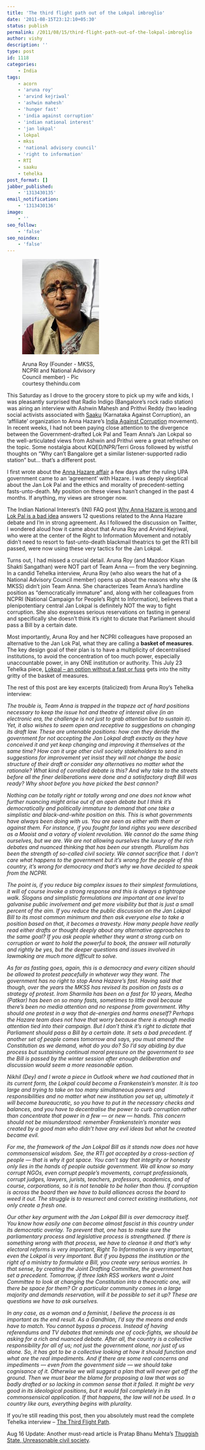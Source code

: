 ```yaml
---
title: 'The third flight path out of the Lokpal imbroglio'
date: '2011-08-15T23:12:10+05:30'
status: publish
permalink: /2011/08/15/third-flight-path-out-of-the-lokpal-imbroglio
author: vishy
description: ''
type: post
id: 1118
categories: 
    - India
tags:
    - acorn
    - 'aruna roy'
    - 'arvind kejriwal'
    - 'ashwin mahesh'
    - 'hunger fast'
    - 'india against corruption'
    - 'indian national interest'
    - 'jan lokpal'
    - lokpal
    - mkss
    - 'national advisory council'
    - 'right to information'
    - RTI
    - saaku
    - tehelka
post_format: []
jabber_published:
    - '1313430135'
email_notification:
    - '1313430136'
image:
    - ''
seo_follow:
    - 'false'
seo_noindex:
    - 'false'
---
```

<figure aria-describedby="caption-attachment-1576" class="wp-caption alignleft" id="attachment_1576" style="width: 202px">

[![](../../../../uploads/2011/08/aruna_roy_thehindu_com.jpeg "aruna_roy_thehindu_com")](http://www.ulaar.com/wp-content/uploads/2011/08/aruna_roy_thehindu_com.jpeg)<figcaption class="wp-caption-text" id="caption-attachment-1576">Aruna Roy (Founder - MKSS, NCPRI and National Advisory Council member) - Pic courtesy thehindu.com</figcaption></figure>

This Saturday as I drove to the grocery store to pick up my wife and kids, I was pleasantly surprised that Radio Indigo (Bangalore’s rock radio station) was airing an interview with Ashwin Mahesh and Prithvi Reddy (two leading social activists associated with [Saaku](http://saaku.in/) (Karnataka Against Corruption), an ‘affiliate’ organization to Anna Hazare’s [India Against Corruption](http://www.indiaagainstcorruption.org/) movement). In recent weeks, I had not been paying close attention to the divergence between the Government-drafted Lok Pal and Team Anna’s Jan Lokpal so the well-articulated views from Ashwin and Prithvi were a great refresher on the topic. Some nostalgia about KQED/NPR/Terri Gross followed by wistful thoughts on “Why can’t Bangalore get a similar listener-supported radio station” but… that’s a different post.

I first wrote about the [Anna Hazare affair](http://ulaar.wordpress.com/2011/04/12/the-curious-and-unexpected-affair-of-anna-the-hazare/) a few days after the ruling UPA government came to an ‘agreement’ with Hazare. I was deeply skeptical about the Jan Lok Pal and the ethics and morality of precedent-setting fasts-unto-death. My position on these views hasn’t changed in the past 4 months. If anything, my views are stronger now.

The Indian National Interest’s (INI) FAQ post [Why Anna Hazare is wrong and Lok Pal is a bad idea](http://acorn.nationalinterest.in/2011/08/14/faq-why-is-anna-hazare-wrong-and-lok-pal-a-bad-idea/) answers 12 questions related to the Anna Hazare debate and I’m in strong agreement. As I followed the discussion on Twitter, I wondered aloud how it came about that Aruna Roy and Arvind Kejriwal, who were at the center of the Right to Information Movement and notably didn’t need to resort to fast-unto-death blackmail theatrics to get the RTI bill passed, were now using these very tactics for the Jan Lokpal.

Turns out, I had missed a crucial detail. Aruna Roy (and Mazdoor Kisan Shakti Sangathan) were NOT part of Team Anna — from the very beginning. In a candid Tehelka interview, Aruna Roy (who also wears the hat of a National Advisory Council member) opens up about the reasons why she (&amp; MKSS) didn’t join Team Anna. She characterizes Team Anna’s hardline position as “democratically immature” and, along with her colleagues from NCPRI (National Campaign for People’s Right to Information), believes that a plenipotentiary central Jan Lokpal is definitely NOT the way to fight corruption. She also expresses serious reservations on fasting in general and specifically she doesn’t think it’s right to dictate that Parliament should pass a Bill by a certain date.

Most importantly, Aruna Roy and her NCPRI colleagues have proposed an alternative to the Jan Lok Pal, what they are calling a **basket of measures**. The key design goal of their plan is to have a multiplicity of decentralised institutions, to avoid the concentration of too much power, especially unaccountable power, in any ONE institution or authority. This July 23 Tehelka piece, [Lokpal – an option without a fast or fuss](http://www.tehelka.com/story_main50.asp?filename=Ne230711lokpaal.asp) gets into the nitty gritty of the basket of measures.

The rest of this post are key excerpts (italicized) from Aruna Roy’s Tehelka interview:

*The trouble is, Team Anna is trapped in the trapeze act of hard positions necessary to keep the issue hot and theatre of interest alive (in an electronic era, the challenge is not just to grab attention but to sustain it). Yet, it also wishes to seem open and receptive to suggestions on changing its draft law. These are untenable positions: how can they deride the government for not accepting the Jan Lokpal draft exactly as they have conceived it and yet keep changing and improving it themselves at the same time? How can it urge other civil society stakeholders to send in suggestions for improvement yet insist they will not change the basic structure of their draft or consider any alternatives no matter what the rationale? What kind of corralled debate is this? And why take to the streets before all the finer deliberations were done and a satisfactory draft Bill was ready? Why shoot before you have picked the best cannon?*

*Nothing can be totally right or totally wrong and one does not know what further nuancing might arise out of an open debate but I think it’s democratically and politically immature to demand that one take a simplistic and black-and-white position on this. This is what governments have always been doing with us. You are seen as either with them or against them. For instance, if you fought for land rights you were described as a Maoist and a votary of violent revolution. We cannot do the same thing ourselves, but we are. We are not allowing ourselves the luxury of the rich debates and nuanced thinking that has been our strength. Pluralism has been the strength of so-called civil society. We cannot sacrifice that. I don’t care what happens to the government but it’s wrong for the people of this country, it’s wrong for democracy and that’s why we have decided to speak from the NCPRI.*

*The point is, if you reduce big complex issues to their simplest formulations, it will of course invoke a strong response and this is always a tightrope walk. Slogans and simplistic formulations are important at one level to galvanise public involvement and get more visibility but that is just a small percent of the aim. If you reduce the public discussion on the Jan Lokpal Bill to its most common minimum and then ask everyone else to take a position based on that, it becomes a travesty. How many people have really read either drafts or thought deeply about any alternative approaches to the same goal? If you ask people whether they want a strong curb on corruption or want to hold the powerful to book, the answer will naturally and rightly be yes, but the deeper questions and issues involved in lawmaking are much more difficult to solve.*

*As far as fasting goes, again, this is a democracy and every citizen should be allowed to protest peacefully in whatever way they want. The government has no right to stop Anna Hazare’s fast. Having said that though, over the years the MKSS has revised its position on fasts as a strategy of protest. Irom Sharmila has been on a fast for 10 years, Medha (Patkar) has been on so many fasts, sometimes to little avail because there’s been no media attention and no response from government. Why should one protest in a way that de-energies and harms oneself? Perhaps the Hazare team does not have that worry because there is enough media attention tied into their campaign. But I don’t think it’s right to dictate that Parliament should pass a Bill by a certain date. It sets a bad precedent. If another set of people comes tomorrow and says, you must amend the Constitution as we demand, what do you do? So I’d say abiding by due process but sustaining continual moral pressure on the government to see the Bill is passed by the winter session after enough deliberation and discussion would seem a more reasonable option.*

*Nikhil (Dey) and I wrote a piece in Outlook where we had cautioned that in its current form, the Lokpal could become a Frankenstein’s monster. It is too large and trying to take on too many simultaneous powers and responsibilities and no matter what new institution you set up, ultimately it will become bureaucratic, so you have to put in the necessary checks and balances, and you have to decentralise the power to curb corruption rather than concentrate that power in a few — or new — hands. This concern should not be misunderstood: remember Frankenstein’s monster was created by a good man who didn’t have any evil ideas but what he created became evil.*

*For me, the framework of the Jan Lokpal Bill as it stands now does not have commonsensical wisdom. See, the RTI got accepted by a cross-section of people — that is why it got space. You can’t say that integrity or honesty only lies in the hands of people outside government. We all know so many corrupt NGOs, even corrupt people’s movements, corrupt professionals, corrupt judges, lawyers, jurists, teachers, professors, academics, and of course, corporations, so it is not tenable to be holier than thou. If corruption is across the board then we have to build alliances across the board to weed it out. The struggle is to resurrect and correct existing institutions, not only create a fresh one.*

*Our other key argument with the Jan Lokpal Bill is over democracy itself. You know how easily one can become almost fascist in this country under its democratic overlay. To prevent that, one has to make sure the parliamentary process and legislative process is strengthened. If there is something wrong with that process, we have to cleanse it and that’s why electoral reforms is very important, Right To Information is very important, even the Lokpal is very important. But if you bypass the institution or the right of a ministry to formulate a Bill, you create very serious worries. In that sense, by creating the Joint Drafting Committee, the government has set a precedent. Tomorrow, if three lakh RSS workers want a Joint Committee to look at changing the Constitution into a theocratic one, will there be space for them? Or a particular community comes in a large majority and demands reservation, will it be possible to set it up? These are questions we have to ask ourselves.*

*In any case, as a woman and a feminist, I believe the process is as important as the end result. As a Gandhian, I’d say the means and ends have to match. You cannot bypass a process. Instead of having referendums and TV debates that reminds one of cock-fights, we should be asking for a rich and nuanced debate. After all, the country is a collective responsibility for all of us; not just the government alone, nor just of us alone. So, it has got to be a collective looking at how it should function and what are the real impediments. And if there are some real concerns and impediments — even from the government side — we should take cognisance of it. Otherwise we will suggest a plan that will never get off the ground. Then we must bear the blame for proposing a law that was so badly drafted or so lacking in common sense that it failed. It might be very good in its ideological positions, but it would fail completely in its commonsensical application. If that happens, the law will not be used. In a country like ours, everything begins with plurality.*

If you’re still reading this post, then you absolutely must read the complete Tehelka interview – [The Third Flight Path](http://www.tehelka.com/story_main50.asp?filename=Ne130811COVERSTORY.asp).

Aug 16 Update: Another must-read article is Pratap Bhanu Mehta’s [Thuggish State, Unreasonable civil society](http://www.indianexpress.com/news/time-to-step-back/832365/0).